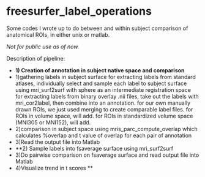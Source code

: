 # freesurfer_label_operations
Some codes I wrote up to do between and within subject comparison of anatomical ROIs, in either unix or matlab. 

*Not for public use as of now.* 

Description of pipeline:
* **1) Creation of annotation in subject native space and comparison**
*   1)gathering labels in subject surface
 for extracting labels from standard atlases, individually select and sample each label to subject surface using mri_surf2surf with sphere as an intermediate registration space
for extracting labels from binary overlay .nii files, take out the labels with mri_cor2label, then combine into an annotation.
for our own manually drawn ROIs, we just used merging to create comparable label files. 
 for ROIs in volume space, will add. 
 for ROIs in standardized volume space (MNI305 or MNI152), will add.
*   2)comparison in subject space using mris_parc_compute_overlap which calculates %overlap and t value of overlap for each pair of annotation
  *  3)Read the output file into Matlab
* **2) Sample labels into fsaverage surface using mri_surf2surf
*  3)Do pairwise comparison on fsaverage surface and read output file into Matlab
*  4)Visualize trend in t scores **


    
